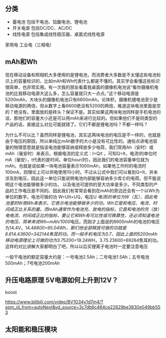 ## 分类
+ 蓄电池
  包括干电池、铅酸电池、锂电池
+ 开关电源
  包括DC/DC、AC/DC
+ 线性电源
  包括集成线性稳压器、桌面式线性电源

家用电 工业电（三相电）
## mAh和Wh

现在移动设备和照相机大多使用的是锂电池，而消费者大多数是不太懂这些电池标识上的容量标识的，比如mAh和Wh代表什么都是不懂的。其实学会看懂这些标识很简单，也非常实用。有一次我的朋友看着我桌面的摄像机电池说“看你摄像机电池的比我移动电源大这么多，怎么容量就只大一点点。”这个移动电源是5200mAh，大块头的摄像机电池只有6600mAh。论体积，摄像机锂电池至少是移动电源的两倍，但从数字上看6600绝没有5200的两倍，难道这块电池里面是空的？绝没有。里面放的是砖头？保证不是。其实如果这两块电池同样是手机电池的话，那他们的容量大小还是可以用mAh来进行比较的。但如果他们不是同类型的产品的话，直接这么对比可能就错了。它们不都是锂电池吗？不都一样吗？

为什么不可以比？虽然同样是锂电池，其实这两块电池的电压是不一样的，也就是由于电压的原因，所以单纯比mAh数字的大小是没有可比性的。通俗点讲电池容量的物理意思就是指该电池能够容纳或释放多少电荷，我们常用Ah（安时）或mAh（毫安时）来表示。根据电流的定义式：I=Q/t ，可知Q=It，电流I的单位时mA（毫安），t代表的是时间，单位hour(时)，因此我们的电池容量单位就为mAh。也就是说如果一块电池容量表示1000mAh，如果他工作时的电流时100mA，则理论上可以供电使用10小时。不过从公式中我们可以看到Q=It，并未涉及到电压，因此这一单位只能说明电池内部能够容纳多少库仑的电荷。但不能说明这个电池能够做多少的功， 以及电池可提供的至大功率是多少。不同类型的产品的工作电压是不同的。因此我们有常常会看到在mAh的旁边还会有一个以Wh为单位的数字。电池可做的功 W=UIt=UQ，电压U *电流I的单位为W（瓦），因此电池里的W用Wh来表示，它表示电池能够做多少的功。Wh它是和电压、电流、时间成正比关系的量。而mAh通常作为电池充、放电的指标，它是和电池的充（放）电电流、时间成正比的指标，要让它和Wh有可比性或可换算性，还必须知道电池的电压。简单来说Wh=mAh/1000*电压。而刚才上面说的6600mAh的电池的电压为14.4V，14.4*6600=95.04Wh，那们他全部释放可做的功就是6.6*14.4*3600=342144焦耳的功。而一般手机电压为3.7，因此上面的5200mAh移动电源理论上可做的功为3.7*5200=19.24WH，3.7*5.2*3600=69264焦耳的功。这样的对比讲解大家都明白了吧，所以以后买锂离子电池时一定要注意电压


一般干电池的额定容量大约是：一号电池2.5Ah；二号电池1.5Ah；五号电池500mAh；7号电池200mAh


## 升压电路原理 5V电源如何上升到12V？
boost

https://www.bilibili.com/video/BV1G34y1d7m4/?spm_id_from=autoNext&vd_source=3c7db6c464ce22629be3830e049bb553

## 太阳能和稳压模块